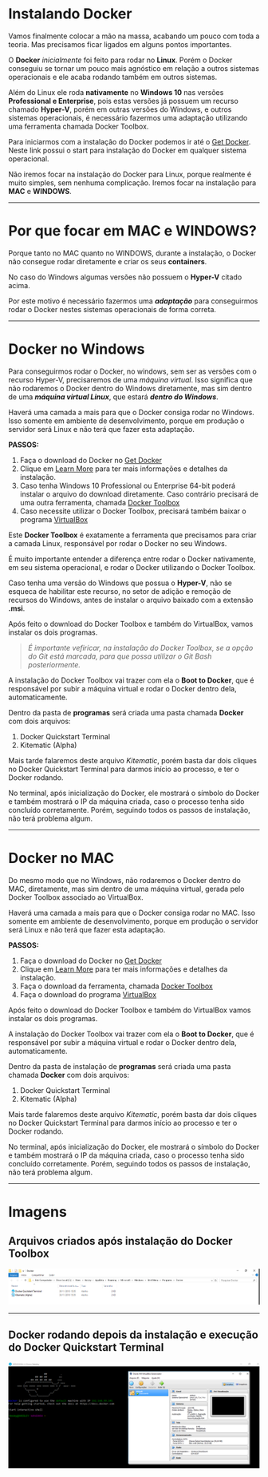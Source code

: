 # Instalando Docker

Vamos finalmente colocar a mão na massa, acabando um pouco com toda a teoria. Mas precisamos ficar ligados em alguns pontos importantes.

O **Docker** _inicialmente_ foi feito para rodar no **Linux**. Porém o Docker conseguiu se tornar um pouco mais agnóstico em relação a outros sistemas operacionais e ele acaba rodando também em outros sistemas.

Além do Linux ele roda **nativamente** no **Windows 10** nas versões **Professional e Enterprise**, pois estas versões já possuem um recurso chamado **Hyper-V**, porém em outras versões do Windows, e outros sistemas operacionais, é necessário fazermos uma adaptação utilizando uma ferramenta chamada Docker Toolbox.

Para iniciarmos com a instalação do Docker podemos ir até o [Get Docker](https://www.docker.com/products/overview). Neste link possui o start para instalação do Docker em qualquer sistema operacional.

Não iremos focar na instalação do Docker para Linux, porque realmente é muito simples, sem nenhuma complicação. Iremos focar na instalação para **MAC** e **WINDOWS**.

***

# Por que focar em MAC e WINDOWS?

Porque tanto no MAC quanto no WINDOWS, durante a instalação, o Docker não consegue rodar diretamente e criar os seus **containers**.

No caso do Windows algumas versões não possuem o **Hyper-V** citado acima.

Por este motivo é necessário fazermos uma **_adaptação_** para conseguirmos rodar o Docker nestes sistemas operacionais de forma correta.

***

# Docker no Windows

Para conseguirmos rodar o Docker, no windows, sem ser as versões com o recurso Hyper-V, precisaremos de uma _máquina virtual_. Isso significa que não rodaremos o Docker dentro do Windows diretamente, mas sim dentro de uma **_máquina virtual Linux_**, que estará **_dentro do Windows_**.

Haverá uma camada a mais para que o Docker consiga rodar no Windows. Isso somente em ambiente de desenvolvimento, porque em produção o servidor será Linux e não terá que fazer esta adaptação.

**PASSOS:**

1. Faça o download do Docker no [Get Docker](https://www.docker.com/products/overview)
2. Clique em [Learn More](https://www.docker.com/products/docker#/windows) para ter mais informações e detalhes da instalação.
3. Caso tenha Windows 10 Professional ou Enterprise 64-bit poderá instalar o arquivo do download diretamente. Caso contrário precisará de uma outra ferramenta, chamada [Docker Toolbox](https://www.docker.com/products/docker-toolbox)
4. Caso necessite utilizar o Docker Toolbox, precisará também baixar o programa [VirtualBox](https://www.virtualbox.org/wiki/Downloads)

Este **Docker Toolbox** é exatamente a ferramenta que precisamos para criar a camada Linux, responsável por rodar o Docker no seu Windows.

É muito importante entender a diferença entre rodar o Docker nativamente, em seu sistema operacional, e rodar o Docker utilizando o Docker Toolbox.

Caso tenha uma versão do Windows que possua o **Hyper-V**, não se esqueca de habilitar este recurso, no setor de adição e remoção de recursos do Windows, antes de instalar o arquivo baixado com a extensão **.msi**.

Após feito o download do Docker Toolbox e também do VirtualBox, vamos instalar os dois programas.
> _É importante vefiricar, na instalação do Docker Toolbox, se a opção do Git está marcada, para que possa utilizar o Git Bash posteriormente._

A instalação do Docker Toolbox vai trazer com ela o **Boot to Docker**, que é responsável por subir a máquina virtual e rodar o Docker dentro dela, automaticamente.

Dentro da pasta de **programas** será criada uma pasta chamada **Docker** com dois arquivos:

1. Docker Quickstart Terminal
2. Kitematic (Alpha)

Mais tarde falaremos deste arquivo _Kitematic_, porém basta dar dois cliques no Docker Quickstart Terminal para darmos início ao processo, e ter o Docker rodando.

No terminal, após inicialização do Docker, ele mostrará o símbolo do Docker e também mostrará o IP da máquina criada, caso o processo tenha sido concluído corretamente. Porém, seguindo todos os passos de instalação, não terá problema algum.

***

# Docker no MAC

Do mesmo modo que no Windows, não rodaremos o Docker dentro do MAC, diretamente, mas sim dentro de uma máquina virtual, gerada pelo Docker Toolbox associado ao VirtualBox.

Haverá uma camada a mais para que o Docker consiga rodar no MAC. Isso somente em ambiente de desenvolvimento, porque em produção o servidor será Linux e não terá que fazer esta adaptação.

**PASSOS:**

1. Faça o download do Docker no [Get Docker](https://www.docker.com/products/overview)
2. Clique em [Learn More](https://www.docker.com/products/docker#/mac) para ter mais informações e detalhes da instalação.
3. Faça o download da ferramenta, chamada [Docker Toolbox](https://www.docker.com/products/docker-toolbox)
4. Faça o download do programa [VirtualBox](https://www.virtualbox.org/wiki/Downloads)

Após feito o download do Docker Toolbox e também do VirtualBox vamos instalar os dois programas.

A instalação do Docker Toolbox vai trazer com ela o **Boot to Docker**, que é responsável por subir a máquina virtual e rodar o Docker dentro dela, automaticamente.

Dentro da pasta de instalação de **programas** será criada uma pasta chamada **Docker** com dois arquivos:

1. Docker Quickstart Terminal
2. Kitematic (Alpha)

Mais tarde falaremos deste arquivo _Kitematic_, porém basta dar dois cliques no Docker Quickstart Terminal para darmos início ao processo e ter o Docker rodando.

No terminal, após inicialização do Docker, ele mostrará o símbolo do Docker e também mostrará o IP da máquina criada, caso o processo tenha sido concluído corretamente. Porém, seguindo todos os passos de instalação, não terá problema algum.

***

# Imagens

## Arquivos criados após instalação do **Docker Toolbox**

![Docker Toolbox](./images/docker-quickstart-terminal.png "Docker Toolbox")

***

## Docker rodando depois da instalação e execução do **Docker Quickstart Terminal**

![Docker-VirtualBox](./images/docker-virtualbox.png "Docker-VirtualBox")